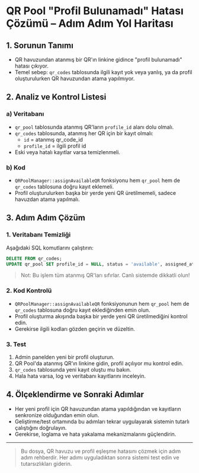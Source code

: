 # QR Pool "Profil Bulunamadı" Hatası Çözümü – Adım Adım Yol Haritası

## 1. Sorunun Tanımı

- QR havuzundan atanmış bir QR'ın linkine gidince "profil bulunamadı" hatası çıkıyor.
- Temel sebep: `qr_codes` tablosunda ilgili kayıt yok veya yanlış, ya da profil oluşturulurken QR havuzundan atama yapılmıyor.

## 2. Analiz ve Kontrol Listesi

### a) Veritabanı
- `qr_pool` tablosunda atanmış QR'ların `profile_id` alanı dolu olmalı.
- `qr_codes` tablosunda, atanmış her QR için bir kayıt olmalı:
  - `id` = atanmış qr_code_id
  - `profile_id` = ilgili profil id
- Eski veya hatalı kayıtlar varsa temizlenmeli.

### b) Kod
- `QRPoolManager::assignAvailableQR` fonksiyonu hem `qr_pool` hem de `qr_codes` tablosuna doğru kayıt eklemeli.
- Profil oluşturulurken başka bir yerde yeni QR üretilmemeli, sadece havuzdan atama yapılmalı.

## 3. Adım Adım Çözüm

### 1. Veritabanı Temizliği

Aşağıdaki SQL komutlarını çalıştırın:

```sql
DELETE FROM qr_codes;
UPDATE qr_pool SET profile_id = NULL, status = 'available', assigned_at = NULL WHERE status = 'assigned';
```

> Not: Bu işlem tüm atanmış QR'ları sıfırlar. Canlı sistemde dikkatli olun!

### 2. Kod Kontrolü

- `QRPoolManager::assignAvailableQR` fonksiyonunun hem `qr_pool` hem de `qr_codes` tablosuna doğru kayıt eklediğinden emin olun.
- Profil oluşturma akışında başka bir yerde yeni QR üretilmediğini kontrol edin.
- Gerekirse ilgili kodları gözden geçirin ve düzeltin.

### 3. Test

1. Admin panelden yeni bir profil oluşturun.
2. QR Pool'da atanmış QR'ın linkine gidin, profil açılıyor mu kontrol edin.
3. `qr_codes` tablosunda yeni kayıt oluştu mu bakın.
4. Hala hata varsa, log ve veritabanı kayıtlarını inceleyin.

## 4. Ölçeklendirme ve Sonraki Adımlar

- Her yeni profil için QR havuzundan atama yapıldığından ve kayıtların senkronize olduğundan emin olun.
- Geliştirme/test ortamında bu adımları tekrar uygulayarak sistemin tutarlı çalıştığını doğrulayın.
- Gerekirse, loglama ve hata yakalama mekanizmalarını güçlendirin.

---

> Bu dosya, QR havuzu ve profil eşleşme hatasını çözmek için adım adım rehberdir. Her adımı uyguladıktan sonra sistemi test edin ve tutarsızlıkları giderin.
